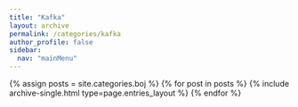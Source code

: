 ```yaml
---
title: "Kafka"
layout: archive
permalink: /categories/kafka
author_profile: false
sidebar:
  nav: "mainMenu"
---
```


{% assign posts = site.categories.boj %}
{% for post in posts %} {% include archive-single.html type=page.entries_layout %} {% endfor %}